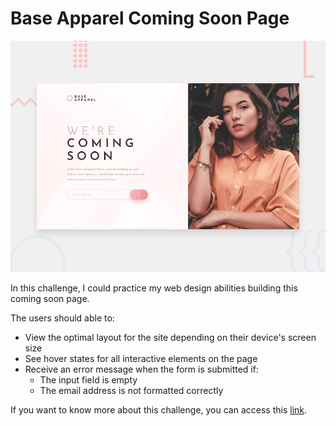 # Base Apparel Coming Soon Page

![](/design/desktop-preview.jpg)

In this challenge, I could practice my web design abilities building this coming soon page. 

The users should able to:

- View the optimal layout for the site depending on their device's screen size
- See hover states for all interactive elements on the page
- Receive an error message when the form is submitted if:
  - The input field is empty
  - The email address is not formatted correctly
    
If you want to know more about this challenge, you can access this [link](https://www.frontendmentor.io/challenges/four-card-feature-section-weK1eFYK).
